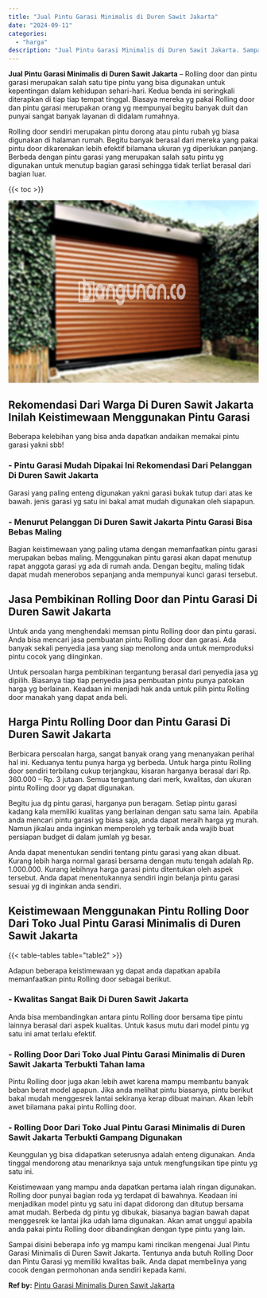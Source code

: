 ```yaml
---
title: "Jual Pintu Garasi Minimalis di Duren Sawit Jakarta"
date: "2024-09-11"
categories: 
  - "harga"
description: "Jual Pintu Garasi Minimalis di Duren Sawit Jakarta. Sampai disini beberapa info yg mampu kami rincikan mengenai Jual Pintu Garasi Minimalis di Duren Sawit Ja..."
---
```


**Jual Pintu Garasi Minimalis di Duren Sawit Jakarta** – Rolling door dan pintu garasi merupakan salah satu tipe pintu yang bisa digunakan untuk kepentingan dalam kehidupan sehari-hari. Kedua benda ini seringkali diterapkan di tiap tiap tempat tinggal. Biasaya mereka yg pakai Rolling door dan pintu garasi merupakan orang yg mempunyai begitu banyak duit dan punyai sangat banyak layanan di didalam rumahnya.

Rolling door sendiri merupakan pintu dorong atau pintu rubah yg biasa digunakan di halaman rumah. Begitu banyak berasal dari mereka yang pakai pintu door dikarenakan lebih efektif bilamana ukuran yg diperlukan panjang. Berbeda dengan pintu garasi yang merupakan salah satu pintu yg digunakan untuk menutup bagian garasi sehingga tidak terliat berasal dari bagian luar.

{{< toc >}}

![Jual Pintu Garasi Minimalis di Duren Sawit Jakarta](/images/pintu-garasi-55.png)

## Rekomendasi Dari Warga Di Duren Sawit Jakarta Inilah Keistimewaan Menggunakan Pintu Garasi

Beberapa kelebihan yang bisa anda dapatkan andaikan memakai pintu garasi yakni sbb!

### \- Pintu Garasi Mudah Dipakai Ini Rekomendasi Dari Pelanggan Di Duren Sawit Jakarta

Garasi yang paling enteng digunakan yakni garasi bukak tutup dari atas ke bawah. jenis garasi yg satu ini bakal amat mudah digunakan oleh siapapun.

### \- Menurut Pelanggan Di Duren Sawit Jakarta Pintu Garasi Bisa Bebas Maling

Bagian keistimewaan yang paling utama dengan memanfaatkan pintu garasi merupakan bebas maling. Menggunakan pintu garasi akan dapat menutup rapat anggota garasi yg ada di rumah anda. Dengan begitu, maling tidak dapat mudah menerobos sepanjang anda mempunyai kunci garasi tersebut.

## Jasa Pembikinan Rolling Door dan Pintu Garasi Di Duren Sawit Jakarta

Untuk anda yang menghendaki memsan pintu Rolling door dan pintu garasi. Anda bisa mencari jasa pembuatan pintu Rolling door dan garasi. Ada banyak sekali penyedia jasa yang siap menolong anda untuk memproduksi pintu cocok yang diinginkan.

Untuk persoalan harga pembikinan tergantung berasal dari penyedia jasa yg dipilih. Biasanya tiap tiap penyedia jasa pembuatan pintu punya patokan harga yg berlainan. Keadaan ini menjadi hak anda untuk pilih pintu Rolling door manakah yang dapat anda beli.

## Harga Pintu Rolling Door dan Pintu Garasi Di Duren Sawit Jakarta

Berbicara persoalan harga, sangat banyak orang yang menanyakan perihal hal ini. Keduanya tentu punya harga yg berbeda. Untuk harga pintu Rolling door sendiri terbilang cukup terjangkau, kisaran harganya berasal dari Rp. 360.000 – Rp. 3 jutaan. Semua tergantung dari merk, kwalitas, dan ukuran pintu Rolling door yg dapat digunakan.

Begitu jua dg pintu garasi, harganya pun beragam. Setiap pintu garasi kadang kala memiliki kualitas yang berlainan dengan satu sama lain. Apabila anda mencari pintu garasi yg biasa saja, anda dapat meraih harga yg murah. Namun jikalau anda inginkan memperoleh yg terbaik anda wajib buat persiapan budget di dalam jumlah yg besar.

Anda dapat menentukan sendiri tentang pintu garasi yang akan dibuat. Kurang lebih harga normal garasi bersama dengan mutu tengah adalah Rp. 1.000.000. Kurang lebihnya harga garasi pintu ditentukan oleh aspek tersebut. Anda dapat menentukannya sendiri ingin belanja pintu garasi sesuai yg di inginkan anda sendiri.

## Keistimewaan Menggunakan Pintu Rolling Door Dari Toko Jual Pintu Garasi Minimalis di Duren Sawit Jakarta

{{< table-tables table="table2" >}}

Adapun beberapa keistimewaan yg dapat anda dapatkan apabila memanfaatkan pintu Rolling door sebagai berikut.

### \- Kwalitas Sangat Baik Di Duren Sawit Jakarta

Anda bisa membandingkan antara pintu Rolling door bersama tipe pintu lainnya berasal dari aspek kualitas. Untuk kasus mutu dari model pintu yg satu ini amat terlalu efektif.

### \- Rolling Door Dari Toko Jual Pintu Garasi Minimalis di Duren Sawit Jakarta Terbukti Tahan lama

Pintu Rolling door juga akan lebih awet karena mampu membantu banyak beban berat model apapun. Jika anda melihat pintu biasanya, pintu berikut bakal mudah menggesrek lantai sekiranya kerap dibuat mainan. Akan lebih awet bilamana pakai pintu Rolling door.

### \- Rolling Door Dari Toko Jual Pintu Garasi Minimalis di Duren Sawit Jakarta Terbukti Gampang Digunakan

Keunggulan yg bisa didapatkan seterusnya adalah enteng digunakan. Anda tinggal mendorong atau menariknya saja untuk mengfungsikan tipe pintu yg satu ini.

Keistimewaan yang mampu anda dapatkan pertama ialah ringan digunakan. Rolling door punyai bagian roda yg terdapat di bawahnya. Keadaan ini menjadikan model pintu yg satu ini dapat didorong dan ditutup bersama amat mudah. Berbeda dg pintu yg dibukak, biasanya bagian bawah dapat menggesrek ke lantai jika udah lama digunakan. Akan amat unggul apabila anda pakai pintu Rolling door dibandingkan dengan type pintu yang lain.

Sampai disini beberapa info yg mampu kami rincikan mengenai Jual Pintu Garasi Minimalis di Duren Sawit Jakarta. Tentunya anda butuh Rolling Door dan Pintu Garasi yg memiliki kwalitas baik. Anda dapat membelinya yang cocok dengan permohonan anda sendiri kepada kami.

**Ref by:** [Pintu Garasi Minimalis Duren Sawit Jakarta](https://id.wikipedia.org/wiki/Pintu)
